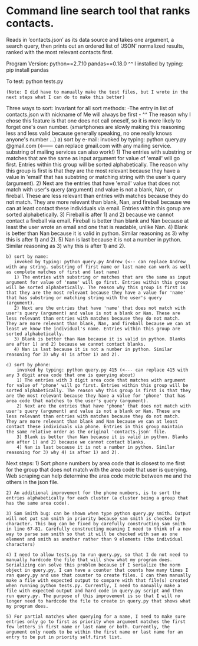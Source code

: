 # Command line search tool that ranks contacts.

Reads in ‘contacts.json’ as its data source and takes one argument,
a search query, then prints out an ordered list of ‘JSON’ normalized
results, ranked with the most relevant contacts first. 

Program Version:
	python==2.7.10
	pandas==0.18.0
	  ^^ I installed by typing: pip install pandas
	

To test:
    python tests.py

    (Note: I did have to manually make the test files, but I wrote in the next steps what I can do to make this better)

Three ways to sort: 
	Invariant for all sort methods:
		-The entry in list of contacts.json with nickname of Me will always be first
		- ^^ The reason why I chose this feature is that one does not call oneself, so it is more likely to forget one's own number.    (smartphones are slowly making this reasoning less and less valid because generally speaking, no one really knows anyone's number ...)
    a) sort by e-mail:
    	invoked by typing: python query.py @gmail.com (<--- can replace gmail.com with any mailing service. substring of mailing services can also work!)
        1) The entries with substring or matches that are the same as input argument for value of 'email' will go first. Entries within this group will be sorted alphabetically. The reason why this group is first is that they are the most relevant because they have a value in 'email' that has substring or matching string with the user's query (argument). 
        2) Next are the entries that have 'email' value that does not match with user's query (argument) and value is not a blank, Nan, or fireball. These are less relevant than entries with matches because they do not match. They are more relevant than blank, Nan, and fireball because we can at least contact these individuals via email. Entries within this gorup are sorted alphabetically. 
        3) Fireball is after 1) and 2) because we cannot contact a fireball via email. Fireball is better than blank and Nan because at least the user wrote an email and one that is readable, unlike Nan. 
        4) Blank is better than Nan because it is valid in python. Similar reasoning as 3) why this is after 1) and 2). 
        5) Nan is last because it is not a number in python. Similar reasoning as 3) why this is after 1) and 2). 

    b) sort by name:
       invoked by typing: python query.py Andrew (<-- can replace Andrew with any string. substring of first name or last name can work as well as complete matches of first and last name)
       1) The entries with substring or matches that are the same as input argument for value of 'name' will go first. Entries within this group will be sorted alphabetically. The reason why this group is first is that they are the most relevant because they have a value for 'name' that has substring or matching string with the user's query (argument). 
       2) Next are the entries that have 'name' that does not match with user's query (argument) and value is not a blank or Nan. These are less relevant than entries with matches because they do not match. They are more relevant than blank, Nan, and fireball because we can at least we know the individual's name. Entries within this group are sorted alphabetically. 
       3) Blank is better than Nan because it is valid in python. Blanks are after 1) and 2) because we cannot contact blanks.
       4) Nan is last because it is not a number in python. Similar reasoning for 3) why 4) is after 1) and 2). 
    	
    c) sort by phone:
    	invoked by typing: python query.py 415 (<--- can replace 415 with any 3 digit area code that one is querying about)
        1) The entries with 3 digit area code that matches with argument for value of 'phone' will go first. Entries within this group will be sorted alphabetically. The reason why this group is first is that they are the most relevant because they have a value for 'phone' that has area code that matches to the user's query (argument). 
        2) Next are the entries that have 'phone' that does not match with user's query (argument) and value is not a blank or Nan. These are less relevant than entries with matches because they do not match. They are more relevant than blank and Nan because we can at least contact these individuals via phone. Entries in this group maintain the same relative order as the original 'contacts.json' file. 
        3) Blank is better than Nan because it is valid in python. Blanks are after 1) and 2) because we cannot contact blanks.
        4) Nan is last because it is not a number in python. Similar reasoning for 3) why 4) is after 1) and 2). 

Next steps:
    1) Sort phone numbers by area code that is closest to me first for the group that does not match with the area code that user is querying. Web scraping can help determine the area code metric between me and the others in the json file. 

    2) An additional improvement for the phone numbers, is to sort the entries alphabetically for each cluster (a cluster being a group that has the same area code). 

    3) Sam Smith bug: can be shown when type python query.py smith. Output will not put sam smith in priority because sam smith is checked by character. This bug can be fixed by carefully constructing sam smith in line 67-81. Carefully constructing meaning I need to think of a new way to parse sam smith so that it will be checked with sam as one element and smith as another rather than 9 elements (the individual characters)

    4) I need to allow tests.py to run query.py, so that I do not need to manually hardcode the file that will show what my program does. Serializing can solve this problem because if I serialize the norm object in query.py, I can have a counter that counts how many times I ran query.py and use that counter to create files. I can then manually make a file with expected output to compare with that file(s) created when running python tests.py. Currently, I need to manually make a file with expected output and hard code in query.py script and then run query.py. The purpose of this improvement is so that I will no longer need to hardcode the file to create in query.py that shows what my program does. 

    5) For partial matches when querying for a name, I need to make sure entries only go to first as priority when argument matches the first few letters in first name or last name or both. Currently, the argument only needs to be within the first name or last name for an entry to be put in priority self.first list. 

  
    	